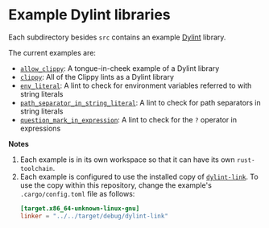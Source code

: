 # Example Dylint libraries

Each subdirectory besides `src` contains an example [Dylint](https://github.com/trailofbits/dylint) library.

The current examples are:

* [`allow_clippy`](./allow_clippy): A tongue-in-cheek example of a Dylint library
* [`clippy`](./clippy): All of the Clippy lints as a Dylint library
* [`env_literal`](./env_literal): A lint to check for environment variables referred to with string literals
* [`path_separator_in_string_literal`](./path_separator_in_string_literal): A lint to check for path separators in string literals
* [`question_mark_in_expression`](./question_mark_in_expression): A lint to check for the `?` operator in expressions

**Notes**

1. Each example is in its own workspace so that it can have its own `rust-toolchain`.
2. Each example is configured to use the installed copy of [`dylint-link`](../dylint-link). To use the copy within this repository, change the example's `.cargo/config.toml` file as follows:
    ```toml
    [target.x86_64-unknown-linux-gnu]
    linker = "../../target/debug/dylint-link"
    ```
